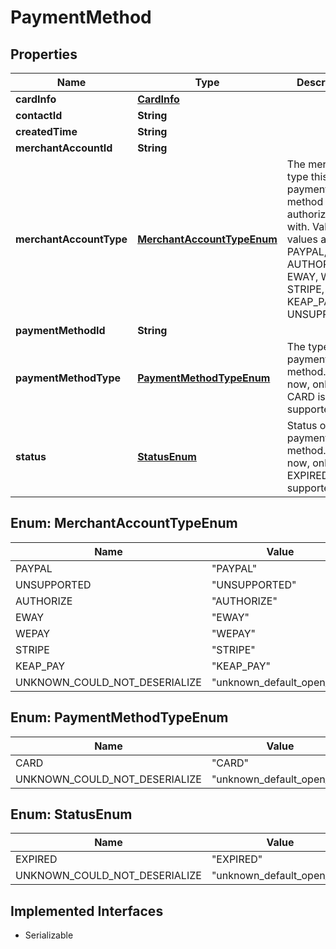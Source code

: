 

# PaymentMethod


## Properties

| Name | Type | Description | Notes |
|------------ | ------------- | ------------- | -------------|
|**cardInfo** | [**CardInfo**](CardInfo.md) |  |  [optional] |
|**contactId** | **String** |  |  [optional] |
|**createdTime** | **String** |  |  [optional] |
|**merchantAccountId** | **String** |  |  [optional] |
|**merchantAccountType** | [**MerchantAccountTypeEnum**](#MerchantAccountTypeEnum) | The merchant type this payment method was authorized with. Valid values are: PAYPAL, AUTHORIZE, EWAY, WEPAY, STRIPE, KEAP_PAY, UNSUPPORTED |  [optional] |
|**paymentMethodId** | **String** |  |  [optional] |
|**paymentMethodType** | [**PaymentMethodTypeEnum**](#PaymentMethodTypeEnum) | The type of payment method. For now, only CARD is supported. |  [optional] |
|**status** | [**StatusEnum**](#StatusEnum) | Status of the payment method. Fow now, only EXPIRED is supported. |  [optional] |



## Enum: MerchantAccountTypeEnum

| Name | Value |
|---- | -----|
| PAYPAL | &quot;PAYPAL&quot; |
| UNSUPPORTED | &quot;UNSUPPORTED&quot; |
| AUTHORIZE | &quot;AUTHORIZE&quot; |
| EWAY | &quot;EWAY&quot; |
| WEPAY | &quot;WEPAY&quot; |
| STRIPE | &quot;STRIPE&quot; |
| KEAP_PAY | &quot;KEAP_PAY&quot; |
| UNKNOWN_COULD_NOT_DESERIALIZE | &quot;unknown_default_open_api&quot; |



## Enum: PaymentMethodTypeEnum

| Name | Value |
|---- | -----|
| CARD | &quot;CARD&quot; |
| UNKNOWN_COULD_NOT_DESERIALIZE | &quot;unknown_default_open_api&quot; |



## Enum: StatusEnum

| Name | Value |
|---- | -----|
| EXPIRED | &quot;EXPIRED&quot; |
| UNKNOWN_COULD_NOT_DESERIALIZE | &quot;unknown_default_open_api&quot; |


## Implemented Interfaces

* Serializable

